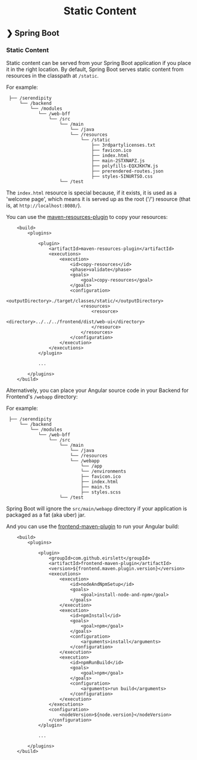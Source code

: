 <h1 align="center">Static Content</h1>

## ❯ Spring Boot 

### Static Content

Static content can be served from your Spring Boot application if you place it in the right location. By default, 
Spring Boot serves static content from resources in the classpath at `/static`.

For example:

```
 ├── /serendipity
     └── /backend 
         └── /modules
            └── /web-bff
                └── /src
                    └── /main
                        └── /java
                        └── /resources
                            └── /static
                                ├── 3rdpartylicenses.txt
                                ├── favicon.ico
                                ├── index.html
                                ├── main-2STXNAPZ.js
                                ├── polyfills-EQXJKH7W.js
                                ├── prerendered-routes.json
                                ├── styles-5INURTSO.css
                    └── /test

```

The `index.html` resource is special because, if it exists, it is used as a 'welcome page', which means it is served up 
as the root ('/') resource (that is, at `http://localhost:8080/`).

You can use the [maven-resources-plugin](https://maven.apache.org/plugins/maven-resources-plugin/?ref=rob-ferguson) to copy your resources:

```
	<build>
		<plugins>

			<plugin>
				<artifactId>maven-resources-plugin</artifactId>
				<executions>
					<execution>
						<id>copy-resources</id>
						<phase>validate</phase>
						<goals>
							<goal>copy-resources</goal>
						</goals>
						<configuration>
							<outputDirectory>./target/classes/static/</outputDirectory>
							<resources>
								<resource>
									<directory>../../../frontend/dist/web-ui</directory>
								</resource>
							</resources>
						</configuration>
					</execution>
				</executions>
			</plugin>
            
            ...

		</plugins>
	</build>
```

Alternatively, you can place your Angular source code in your Backend for Frontend's `/webapp` directory:

For example:

```
 ├── /serendipity
     └── /backend 
         └── /modules
            └── /web-bff        
                └── /src
                    └── /main
                        └── /java
                        └── /resources
                        └── /webapp
                            └── /app
                            └── /environments
                            ├── favicon.ico
                            ├── index.html
                            ├── main.ts
                            ├── styles.scss                        
                    └── /test
```

Spring Boot will ignore the `src/main/webapp` directory if your application is packaged as a fat (aka uber) jar.

And you can use the [frontend-maven-plugin](https://github.com/eirslett/frontend-maven-plugin) to run your Angular build:

```
    <build>
        <plugins>

            <plugin>
                <groupId>com.github.eirslett</groupId>
                <artifactId>frontend-maven-plugin</artifactId>
                <version>${frontend.maven.plugin.version}</version>
                <executions>
                    <execution>
                        <id>nodeAndNpmSetup</id>
                        <goals>
                            <goal>install-node-and-npm</goal>
                        </goals>
                    </execution>
                    <execution>
                        <id>npmInstall</id>
                        <goals>
                            <goal>npm</goal>
                        </goals>
                        <configuration>
                            <arguments>install</arguments>
                        </configuration>
                    </execution>
                    <execution>
                        <id>npmRunBuild</id>
                        <goals>
                            <goal>npm</goal>
                        </goals>
                        <configuration>
                            <arguments>run build</arguments>
                        </configuration>
                    </execution>
                </executions>
                <configuration>
                    <nodeVersion>${node.version}</nodeVersion>
                </configuration>
            </plugin>
            
            ...

        </plugins>
    </build>
```

